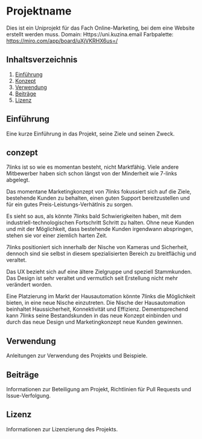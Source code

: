 # Projektname

Dies ist ein Uniprojekt für das Fach Online-Marketing, bei dem eine Website erstellt werden muss.
Domain: Https://uni.kuzina.email
Farbpalette: https://miro.com/app/board/uXjVKRHX6us=/

## Inhaltsverzeichnis

1. [Einführung](#einführung)
2. [Konzept](#conzept)
3. [Verwendung](#verwendung)
4. [Beiträge](#beiträge)
5. [Lizenz](#lizenz)

## Einführung

Eine kurze Einführung in das Projekt, seine Ziele und seinen Zweck.

## conzept

7links ist so wie es momentan besteht, nicht Marktfähig. Viele andere Mitbewerber haben sich schon längst von der Minderheit wie 7-links abgelegt. 

Das momentane Marketingkonzept von 7links fokussiert sich auf die Ziele, bestehende Kunden zu behalten, einen guten Support bereitzustellen und für ein gutes Preis-Leistungs-Verhätlnis zu sorgen.

Es sieht so aus, als könnte 7links bald Schwierigkeiten haben, mit dem industriell-technologischen Fortschritt Schritt zu halten. Ohne neue Kunden und mit der Möglichkeit, dass bestehende Kunden irgendwann abspringen, stehen sie vor einer ziemlich harten Zeit.

7links positioniert sich innerhalb der Nische von Kameras und Sicherheit, dennoch sind sie selbst in diesem spezialisierten Bereich zu breitflächig und veraltet. 

Das UX bezieht sich auf eine ältere Zielgruppe und speziell Stammkunden. Das Design ist sehr veraltet und vermutlich seit Erstellung nicht mehr verändert worden.

Eine Platzierung im Markt der Hausautomation könnte 7links die Möglichkeit bieten, in eine neue Nische einzutreten. Die Nische der Hausautomation beinhaltet Haussicherheit, Konnektivität und Effizienz. 
Dementsprechend kann 7links seine Bestandskunden in das neue Konzept einbinden und durch das neue Design und Marketingkonzept neue Kunden gewinnen.
## Verwendung

Anleitungen zur Verwendung des Projekts und Beispiele.

## Beiträge

Informationen zur Beteiligung am Projekt, Richtlinien für Pull Requests und Issue-Verfolgung.

## Lizenz

Informationen zur Lizenzierung des Projekts.
